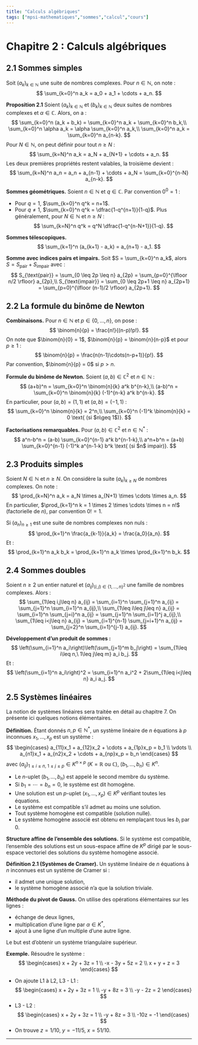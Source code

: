 ```yaml
---
title: "Calculs algébriques"
tags: ["mpsi-mathematiques","sommes","calcul","cours"]
---
```


# Chapitre 2 : Calculs algébriques

## 2.1 Sommes simples

Soit $(a_k)_{k\in\mathbb{N}}$ une suite de nombres complexes. Pour $n\in\mathbb{N}$, on note :
$$
\sum_{k=0}^n a_k = a_0 + a_1 + \cdots + a_n.
$$

**Proposition 2.1** Soient $(a_k)_{k\in\mathbb{N}}$ et $(b_k)_{k\in\mathbb{N}}$ deux suites de nombres complexes et $\alpha\in\mathbb{C}$. Alors, on a :
$$
\sum_{k=0}^n (a_k + b_k) = \sum_{k=0}^n a_k + \sum_{k=0}^n b_k,\\
\sum_{k=0}^n \alpha a_k = \alpha \sum_{k=0}^n a_k,\\
\sum_{k=0}^n a_k = \sum_{k=0}^n a_{n-k}.
$$
Pour $N\in\mathbb{N}$, on peut définir pour tout $n\geq N$ :
$$
\sum_{k=N}^n a_k = a_N + a_{N+1} + \cdots + a_n.
$$
Les deux premières propriétés restent valables, la troisième devient :
$$
\sum_{k=N}^n a_n = a_n + a_{n-1} + \cdots + a_N = \sum_{k=0}^{n-N} a_{n-k}.
$$

**Sommes géométriques.** Soient $n\in\mathbb{N}$ et $q\in\mathbb{C}$. Par convention $0^0=1$ :
- Pour $q=1$, $\sum_{k=0}^n q^k = n+1$.
- Pour $q\neq 1$, $\sum_{k=0}^n q^k = \dfrac{1-q^{n+1}}{1-q}$.
Plus généralement, pour $N\in\mathbb{N}$ et $n\geq N$ :
$$
\sum_{k=N}^n q^k = q^N \dfrac{1-q^{n-N+1}}{1-q}.
$$

**Sommes télescopiques.**
$$
\sum_{k=1}^n (a_{k+1} - a_k) = a_{n+1} - a_1.
$$

**Somme avec indices pairs et impairs.**
Soit $S = \sum_{k=0}^n a_k$, alors $S = S_{\text{pair}} + S_{\text{impair}}$ avec :
$$
S_{\text{pair}} = \sum_{0 \leq 2p \leq n} a_{2p} = \sum_{p=0}^{\lfloor n/2 \rfloor} a_{2p},\\
S_{\text{impair}} = \sum_{0 \leq 2p+1 \leq n} a_{2p+1} = \sum_{p=0}^{\lfloor (n-1)/2 \rfloor} a_{2p+1}.
$$

## 2.2 La formule du binôme de Newton

**Combinaisons.** Pour $n\in\mathbb{N}$ et $p\in\{0,\ldots,n\}$, on pose :
$$
\binom{n}{p} = \frac{n!}{(n-p)!p!}.
$$
On note que $\binom{n}{0} = 1$, $\binom{n}{p} = \binom{n}{n-p}$ et pour $p\geq 1$ :
$$
\binom{n}{p} = \frac{n(n-1)\cdots(n-p+1)}{p!}.
$$
Par convention, $\binom{n}{p} = 0$ si $p>n$.

**Formule du binôme de Newton.** Soient $(a,b)\in\mathbb{C}^2$ et $n\in\mathbb{N}$ :
$$
(a+b)^n = \sum_{k=0}^n \binom{n}{k} a^k b^{n-k},\\
(a-b)^n = \sum_{k=0}^n \binom{n}{k} (-1)^{n-k} a^k b^{n-k}.
$$
En particulier, pour $(a,b)=(1,1)$ et $(a,b)=(-1,1)$ :
$$
\sum_{k=0}^n \binom{n}{k} = 2^n,\\
\sum_{k=0}^n (-1)^k \binom{n}{k} = 0 \text{ (si $n\geq 1$)}.
$$

**Factorisations remarquables.** Pour $(a,b)\in\mathbb{C}^2$ et $n\in\mathbb{N}^*$ :
$$
a^n-b^n = (a-b) \sum_{k=0}^{n-1} a^k b^{n-1-k},\\
a^n+b^n = (a+b) \sum_{k=0}^{n-1} (-1)^k a^{n-1-k} b^k \text{ (si $n$ impair)}.
$$

## 2.3 Produits simples

Soient $N\in\mathbb{N}$ et $n\geq N$. On considère la suite $(a_k)_{k\geq N}$ de nombres complexes. On note :
$$
\prod_{k=N}^n a_k = a_N \times a_{N+1} \times \cdots \times a_n.
$$
En particulier, $\prod_{k=1}^n k = 1 \times 2 \times \cdots \times n = n!$ (factorielle de $n$), par convention $0! = 1$.

Si $(a_n)_{n\geq 1}$ est une suite de nombres complexes non nuls :
$$
\prod_{k=1}^n \frac{a_{k-1}}{a_k} = \frac{a_0}{a_n}.
$$
Et :
$$
\prod_{k=1}^n a_k b_k = \prod_{k=1}^n a_k \times \prod_{k=1}^n b_k.
$$

## 2.4 Sommes doubles

Soient $n\geq 2$ un entier naturel et $(a_{ij})_{(i,j)\in\{1,\ldots,n\}^2}$ une famille de nombres complexes. Alors :
$$
\sum_{1\leq i,j\leq n} a_{ij} = \sum_{i=1}^n \sum_{j=1}^n a_{ij} = \sum_{j=1}^n \sum_{i=1}^n a_{ij},\\
\sum_{1\leq i\leq j\leq n} a_{ij} = \sum_{i=1}^n \sum_{j=i}^n a_{ij} = \sum_{j=1}^n \sum_{i=1}^j a_{ij},\\
\sum_{1\leq i<j\leq n} a_{ij} = \sum_{i=1}^{n-1} \sum_{j=i+1}^n a_{ij} = \sum_{j=2}^n \sum_{i=1}^{j-1} a_{ij}.
$$

**Développement d’un produit de sommes :**
$$
\left(\sum_{i=1}^n a_i\right)\left(\sum_{j=1}^m b_j\right) = \sum_{1\leq i\leq n,\ 1\leq j\leq m} a_i b_j.
$$
Et :
$$
\left(\sum_{i=1}^n a_i\right)^2 = \sum_{i=1}^n a_i^2 + 2\sum_{1\leq i<j\leq n} a_i a_j.
$$

## 2.5 Systèmes linéaires

La notion de systèmes linéaires sera traitée en détail au chapitre 7. On présente ici quelques notions élémentaires.

**Définition.** Étant donnés $n,p\in\mathbb{N}^*$, un système linéaire de $n$ équations à $p$ inconnues $x_1,\ldots,x_p$ est un système :
$$
\begin{cases}
  a_{11}x_1 + a_{12}x_2 + \cdots + a_{1p}x_p = b_1 \\
  \vdots \\
  a_{n1}x_1 + a_{n2}x_2 + \cdots + a_{np}x_p = b_n
\end{cases}
$$
avec $(a_{ij})_{1\leq i\leq n,\ 1\leq j\leq p}\in K^{n\times p}$ ($K=\mathbb{R}$ ou $\mathbb{C}$), $(b_1,\ldots,b_n)\in K^n$.

- Le $n$-uplet $(b_1,\ldots,b_n)$ est appelé le second membre du système.
- Si $b_1=\cdots=b_n=0$, le système est dit homogène.
- Une solution est un $p$-uplet $(x_1,\ldots,x_p)\in K^p$ vérifiant toutes les équations.
- Le système est compatible s’il admet au moins une solution.
- Tout système homogène est compatible (solution nulle).
- Le système homogène associé est obtenu en remplaçant tous les $b_i$ par $0$.

**Structure affine de l’ensemble des solutions.** Si le système est compatible, l’ensemble des solutions est un sous-espace affine de $K^p$ dirigé par le sous-espace vectoriel des solutions du système homogène associé.

**Définition 2.1 (Systèmes de Cramer).** Un système linéaire de $n$ équations à $n$ inconnues est un système de Cramer si :
- il admet une unique solution,
- le système homogène associé n’a que la solution triviale.

**Méthode du pivot de Gauss.**
On utilise des opérations élémentaires sur les lignes :
- échange de deux lignes,
- multiplication d’une ligne par $\alpha\in K^*$,
- ajout à une ligne d’un multiple d’une autre ligne.

Le but est d’obtenir un système triangulaire supérieur.

**Exemple.** Résoudre le système :
$$
\begin{cases}
  x + 2y + 3z = 1 \\
  -x - 3y + 5z = 2 \\
  x + y + z = 3
\end{cases}
$$

- On ajoute L1 à L2, L3 - L1 :
$$
\begin{cases}
  x + 2y + 3z = 1 \\
  -y + 8z = 3 \\
  -y - 2z = 2
\end{cases}
$$
- L3 - L2 :
$$
\begin{cases}
  x + 2y + 3z = 1 \\
  -y + 8z = 3 \\
  -10z = -1
\end{cases}
$$
- On trouve $z = 1/10$, $y = -11/5$, $x = 51/10$.

---
